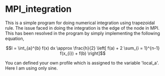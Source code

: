 # MPI_integration

This is a simple program for doing numerical integration using trapezoidal rule. The issue faced in doing the integration is the edge of the node in MPI. This has been resolved in the program by simply implementing the following equation,
```math
I = \int_{a}^{b} f(x) dx \approx \frac{h}{2} \left[ f(a) + 2 \sum_{i = 1}^{n-1} f(x_{i}) + f(b) \right]
```

You can defined your own profile which is assigned to the variable 'local_a'. Here I am using only sine.
